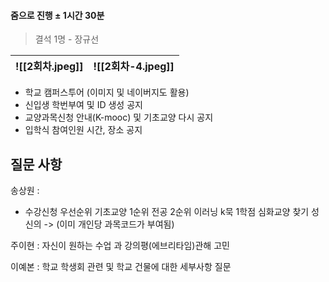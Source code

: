 #### 줌으로 진행 ± 1시간 30분 
>결석 1명 - 장규선

| ![[2회차.jpeg]] | ![[2회차-4.jpeg]] |
| ------------- | --------------- |
- 학교 캠퍼스투어 (이미지 및 네이버지도 활용)
- 신입생 학번부여 및 ID 생성 공지 
- 교양과목신청 안내(K-mooc) 및 기초교양 다시 공지
- 입학식 참여인원 시간, 장소 공지

## 질문 사항 

송상원 : 
- 수강신청 우선순위
기초교양 1순위
전공 2순위
이러닝 k묵 1학점 
심화교양 찾기 
성신의 -> (이미 개인당 과목코드가 부여됨)

주이현 : 
자신이 원하는 수업 과 강의평(에브리타임)관해 고민

이예본 : 
학교 학생회 관련 및 학교 건물에 대한 세부사항 질문 